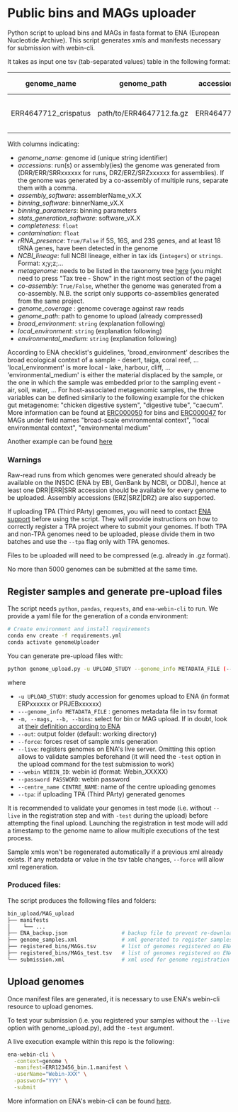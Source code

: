# Public bins and MAGs uploader
Python script to upload bins and MAGs in fasta format to ENA (European Nucleotide Archive). This script generates xmls and manifests necessary for submission with webin-cli. 

It takes as input one tsv (tab-separated values) table in the following format:

| genome_name | genome_path | accessions | assembly_software | binning_software | binning_parameters | stats_generation_software | completeness | contamination | genome_coverage | metagenome | co-assembly | broad_environment | local_environment | environmental_medium | rRNA_presence | taxonomy_lineage |
| --- | --- | --- | --- | --- | --- | --- | --- | --- | --- | --- | --- | --- | --- | --- | --- | --- |
| ERR4647712_crispatus | path/to/ERR4647712.fa.gz | ERR4647712 | megahit_v1.2.9 | MGnify-genomes-generation-pipeline_v1.0.0 | default | CheckM2_v1.0.1 | 100 | 0.38 | 14.2 | chicken gut metagenome | False | chicken | gut | mucosa | True | d__Bacteria;p__Firmicutes;c__Bacilli;o__Lactobacillales;f__Lactobacillaceae;g__Lactobacillus;s__Lactobacillus crispatus |

With columns indicating:
  * _genome_name_: genome id (unique string identifier)
  * _accessions_: run(s) or assembly(ies) the genome was generated from (DRR/ERR/SRRxxxxxx for runs, DRZ/ERZ/SRZxxxxxx for assemblies). If the genome was generated by a co-assembly of multiple runs, separate them with a comma.
  * _assembly_software_: assemblerName_vX.X
  * _binning_software_: binnerName_vX.X
  * _binning_parameters_: binning parameters
  * _stats_generation_software_: software_vX.X
  * _completeness_: `float`
  * _contamination_: `float`
  * _rRNA_presence_: `True/False` if 5S, 16S, and 23S genes, and at least 18 tRNA genes, have been detected in the genome
  * _NCBI_lineage_: full NCBI lineage, either in tax ids (`integers`) or `strings`. Format: x;y;z;...
  * _metagenome_: needs to be listed in the taxonomy tree [here](<https://www.ebi.ac.uk/ena/browser/view/408169?show=tax-tree>) (you might need to press "Tax tree - Show" in the right most section of the page)
  * _co-assembly_: `True/False`, whether the genome was generated from a co-assembly. N.B. the script only supports co-assemblies generated from the same project.
  * _genome_coverage_ : genome coverage against raw reads
  * _genome_path_: path to genome to upload (already compressed)
  * _broad_environment_: `string` (explanation following)
  * _local_environment_: `string` (explanation following)
  * _environmental_medium_: `string` (explanation following)

According to ENA checklist's guidelines, 'broad_environment' describes the broad ecological context of a sample - desert, taiga, coral reef, ... 'local_environment' is more local - lake, harbour, cliff, ... 'environmental_medium' is either the material displaced by the sample, or the one in which the sample was embedded prior to the sampling event - air, soil, water, ... 
For host-associated metagenomic samples, the three variables can be defined similarly to the following example for the chicken gut metagenome: "chicken digestive system", "digestive tube", "caecum". More information can be found at [ERC000050](<https://www.ebi.ac.uk/ena/browser/view/ERC000050>) for bins and [ERC000047](<https://www.ebi.ac.uk/ena/browser/view/ERC000047>) for MAGs under field names "broad-scale environmental context", "local environmental context", "environmental medium"

Another example can be found [here](examples/input_example.tsv)

### Warnings

Raw-read runs from which genomes were generated should already be available on the INSDC (ENA by EBI, GenBank by NCBI, or DDBJ), hence at least one DRR|ERR|SRR accession should be available for every genome to be uploaded. Assembly accessions (ERZ|SRZ|DRZ) are also supported. 

If uploading TPA (Third PArty) genomes, you will need to contact [ENA support](<https://www.ebi.ac.uk/ena/browser/support>) before using the script. They will provide instructions on how to correctly register a TPA project where to submit your genomes. If both TPA and non-TPA genomes need to be uploaded, please divide them in two batches and use the `--tpa` flag only with TPA genomes. 

Files to be uploaded will need to be compressed (e.g. already in .gz format). 

No more than 5000 genomes can be submitted at the same time. 

## Register samples and generate pre-upload files
The script needs `python`, `pandas`, `requests`, and `ena-webin-cli` to run. We provide a yaml file for the generation of a conda environment:

```bash
# Create environment and install requirements
conda env create -f requirements.yml
conda activate genomeUploader
```

You can generate pre-upload files with:

```bash
python genome_upload.py -u UPLOAD_STUDY --genome_info METADATA_FILE (--mags | --bins) --webin WEBIN_ID --password PASSWORD --centre_name CENTRE_NAME [--out] [--force] [--live] [--tpa]
```

where
  * `-u UPLOAD_STUDY`: study accession for genomes upload to ENA (in format ERPxxxxxx or PRJEBxxxxxx)
  * `---genome_info METADATA_FILE` : genomes metadata file in tsv format
  * `-m, --mags, --b, --bins`: select for bin or MAG upload. If in doubt, look at [their definition according to ENA](<https://ena-docs.readthedocs.io/en/latest/submit/assembly/metagenome.html>)
  * `--out`: output folder (default: working directory)
  * `--force`: forces reset of sample xmls generation
  * `--live`: registers genomes on ENA's live server. Omitting this option allows to validate samples beforehand (it will need the `-test` option in the upload command for the test submission to work)
  * `--webin WEBIN_ID`: webin id (format: Webin_XXXXX)
  * `--password PASSWORD`: webin password
  * `--centre_name CENTRE_NAME`: name of the centre uploading genomes
  * `--tpa`: if uploading TPA (Third PArty) generated genomes

It is recommended to validate your genomes in test mode (i.e. without `--live` in the registration step and with `-test` during the upload) before attempting the final upload. Launching the registration in test mode will add a timestamp to the genome name to allow multiple executions of the test process. 

Sample xmls won't be regenerated automatically if a previous xml already exists. If any metadata or value in the tsv table changes, `--force` will allow xml regeneration. 

### Produced files:
The script produces the following files and folders:
```bash
bin_upload/MAG_upload
├── manifests
│    └── ...
├── ENA_backup.json                 # backup file to prevent re-download of metadata from ENA. Regeneration can be forced with --force
├── genome_samples.xml              # xml generated to register samples on ENA before the upload
├── registered_bins/MAGs.tsv        # list of genomes registered on ENA in live mode - needed for manifest generation
├── registered_bins/MAGs_test.tsv   # list of genomes registered on ENA in test mode - needed for manifest generation
└── submission.xml                  # xml used for genome registration on ENA
```

## Upload genomes
Once manifest files are generated, it is necessary to use ENA's webin-cli resource to upload genomes.

To test your submission (i.e. you registered your samples without the `--live` option with genome_upload.py), add the `-test` argument.

A live execution example within this repo is the following:
```bash
ena-webin-cli \
  -context=genome \
  -manifest=ERR123456_bin.1.manifest \
  -userName="Webin-XXX" \
  -password="YYY" \
  -submit
```

More information on ENA's webin-cli can be found [here](<https://ena-docs.readthedocs.io/en/latest/submit/general-guide/webin-cli.html>).
